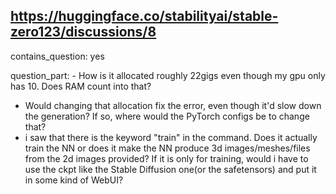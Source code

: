 ## https://huggingface.co/stabilityai/stable-zero123/discussions/8

contains_question: yes

question_part: - How is it allocated roughly 22gigs even though my gpu only has 10. Does RAM count into that?
- Would changing that allocation fix the error, even though it'd slow down the generation? If so, where would the PyTorch configs be to change that?
- i saw that there is the keyword "train" in the command. Does it actually train the NN or does it make the NN produce 3d images/meshes/files from the 2d images provided? If it is only for training, would i have to use the ckpt like the Stable Diffusion one(or the safetensors) and put it in some kind of WebUI?
